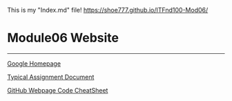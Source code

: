 This is my "Index.md" file!
https://shoe777.github.io/ITFnd100-Mod06/

# Module06 Website
---
[Google Homepage](https://www.google.com "Google's Homepage")

[Typical Assignment Document](https://github.com/rootrUW/ITFnd100-Mod06/blob/master/_A_Typical_Assignment_Document.pdf)

[GitHub Webpage Code CheatSheet](https://github.com/adam-p/markdownhere/wiki/Markdown-Cheatsheet)
